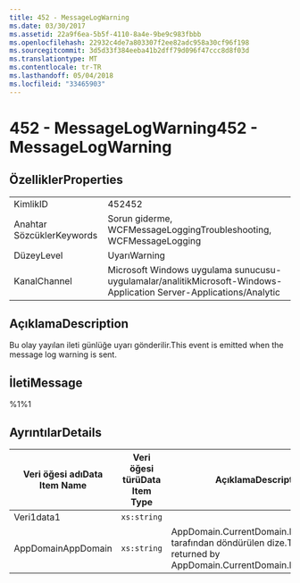 ```yaml
---
title: 452 - MessageLogWarning
ms.date: 03/30/2017
ms.assetid: 22a9f6ea-5b5f-4110-8a4e-9be9c983fbbb
ms.openlocfilehash: 22932c4de7a803307f2ee82adc958a30cf96f198
ms.sourcegitcommit: 3d5d33f384eeba41b2dff79d096f47ccc8d8f03d
ms.translationtype: MT
ms.contentlocale: tr-TR
ms.lasthandoff: 05/04/2018
ms.locfileid: "33465903"
---
```

# <a name="452---messagelogwarning"></a><span data-ttu-id="fc62e-102">452 - MessageLogWarning</span><span class="sxs-lookup"><span data-stu-id="fc62e-102">452 - MessageLogWarning</span></span>
## <a name="properties"></a><span data-ttu-id="fc62e-103">Özellikler</span><span class="sxs-lookup"><span data-stu-id="fc62e-103">Properties</span></span>  
  
|||  
|-|-|  
|<span data-ttu-id="fc62e-104">Kimlik</span><span class="sxs-lookup"><span data-stu-id="fc62e-104">ID</span></span>|<span data-ttu-id="fc62e-105">452</span><span class="sxs-lookup"><span data-stu-id="fc62e-105">452</span></span>|  
|<span data-ttu-id="fc62e-106">Anahtar Sözcükler</span><span class="sxs-lookup"><span data-stu-id="fc62e-106">Keywords</span></span>|<span data-ttu-id="fc62e-107">Sorun giderme, WCFMessageLogging</span><span class="sxs-lookup"><span data-stu-id="fc62e-107">Troubleshooting, WCFMessageLogging</span></span>|  
|<span data-ttu-id="fc62e-108">Düzey</span><span class="sxs-lookup"><span data-stu-id="fc62e-108">Level</span></span>|<span data-ttu-id="fc62e-109">Uyarı</span><span class="sxs-lookup"><span data-stu-id="fc62e-109">Warning</span></span>|  
|<span data-ttu-id="fc62e-110">Kanal</span><span class="sxs-lookup"><span data-stu-id="fc62e-110">Channel</span></span>|<span data-ttu-id="fc62e-111">Microsoft Windows uygulama sunucusu-uygulamalar/analitik</span><span class="sxs-lookup"><span data-stu-id="fc62e-111">Microsoft-Windows-Application Server-Applications/Analytic</span></span>|  
  
## <a name="description"></a><span data-ttu-id="fc62e-112">Açıklama</span><span class="sxs-lookup"><span data-stu-id="fc62e-112">Description</span></span>  
 <span data-ttu-id="fc62e-113">Bu olay yayılan ileti günlüğe uyarı gönderilir.</span><span class="sxs-lookup"><span data-stu-id="fc62e-113">This event is emitted when the message log warning is sent.</span></span>  
  
## <a name="message"></a><span data-ttu-id="fc62e-114">İleti</span><span class="sxs-lookup"><span data-stu-id="fc62e-114">Message</span></span>  
 <span data-ttu-id="fc62e-115">%1</span><span class="sxs-lookup"><span data-stu-id="fc62e-115">%1</span></span>  
  
## <a name="details"></a><span data-ttu-id="fc62e-116">Ayrıntılar</span><span class="sxs-lookup"><span data-stu-id="fc62e-116">Details</span></span>  
  
|<span data-ttu-id="fc62e-117">Veri öğesi adı</span><span class="sxs-lookup"><span data-stu-id="fc62e-117">Data Item Name</span></span>|<span data-ttu-id="fc62e-118">Veri öğesi türü</span><span class="sxs-lookup"><span data-stu-id="fc62e-118">Data Item Type</span></span>|<span data-ttu-id="fc62e-119">Açıklama</span><span class="sxs-lookup"><span data-stu-id="fc62e-119">Description</span></span>|  
|--------------------|--------------------|-----------------|  
|<span data-ttu-id="fc62e-120">Veri1</span><span class="sxs-lookup"><span data-stu-id="fc62e-120">data1</span></span>|`xs:string`||  
|<span data-ttu-id="fc62e-121">AppDomain</span><span class="sxs-lookup"><span data-stu-id="fc62e-121">AppDomain</span></span>|`xs:string`|<span data-ttu-id="fc62e-122">AppDomain.CurrentDomain.FriendlyName tarafından döndürülen dize.</span><span class="sxs-lookup"><span data-stu-id="fc62e-122">The string returned by AppDomain.CurrentDomain.FriendlyName.</span></span>|
